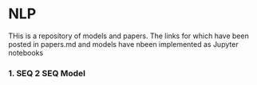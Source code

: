 # NLP
THis is a repository of models and papers. The links for which have been posted in papers.md and models have nbeen implemented as Jupyter notebooks
### 1. SEQ 2 SEQ Model
